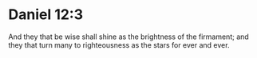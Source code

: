 # Daniel 12:3

And they that be wise shall shine as the brightness of the firmament; and they that turn many to righteousness as the stars for ever and ever.